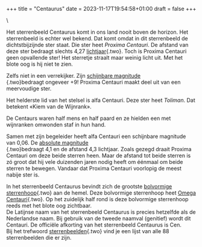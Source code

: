 +++
title = "Centaurus"
date = 2023-11-17T19:54:58+01:00
draft = false
+++

\

Het sterrenbeeld Centaurus komt in ons land nooit boven de horizon. Het
sterrenbeeld is echter wel bekend. Dat komt omdat in dit sterrenbeeld de
dichtstbijzijnde ster staat. Die ster heet *Proxima Centauri*. De
afstand van deze ster bedraagt slechts 4,27
[lichtjaar](lichtjaar.html){.two}. Toch is Proxima Centauri geen
opvallende ster! Het sterretje straalt maar weinig licht uit. Met het
blote oog is hij niet te zien.

Zelfs niet in een verrekijker. Zijn [schijnbare magnitude\
](magnitud.html){.two}bedraagt ongeveer +9! Proxima Centauri maakt deel
uit van een meervoudige ster.

Het helderste lid van het stelsel is alfa Centauri. Deze ster heet
*Toliman*. Dat betekent «Kiem van de Wijnrank».

De Centaurs waren half mens en half paard en ze hielden een met
wijnranken omwonden staf in hun hand.

Samen met zijn begeleider heeft alfa Centauri een schijnbare magnitude
van 0,06. De [absolute magnitude\
](absolute.html){.two}bedraagt 4,1 en de afstand 4,3 lichtjaar. Zoals
gezegd draait Proxima Centauri om deze beide sterren heen. Maar de
afstand tot beide sterren is zó groot dat hij vele duizenden jaren nodig
heeft om éénmaal om beide sterren te bewegen. Vandaar dat Proxima
Centauri voorlopig de meest nabije ster is.

In het sterrenbeeld Centaurus bevindt zich de grootste [bolvormige
sterrenhoop](bolvormi.html){.two} aan de hemel. Deze bolvormige
sterrenhoop heet [Omega Centauri](omegacen.html){.two}. Op het zuidelijk
half rond is deze bolvormige sterrenhoop reeds met het blote oog
zichtbaar.\
De Latijnse naam van het sterrenbeeld Centaurus is precies hetzelfde als
de Nederlandse naam. Bij gebruik van de tweede naamval (genitief) wordt
dit Centauri. De officiële afkorting van het sterrenbeeld Centaurus is
Cen.\
Bij het trefwoord [sterrenbeelden](sterrenbeeld.html){.two} vind je een
lijst van alle 88 sterrenbeelden die er zijn.
